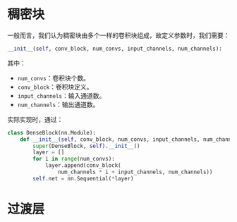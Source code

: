 # 稠密块

一般而言，我们认为稠密块由多个一样的卷积块组成，故定义参数时，我们需要：
```python
__init__(self, conv_block, num_convs, input_channels, num_channels):
```
其中：
- `num_convs`：卷积块个数。
- `conv_block`：卷积块定义。
- `input_channels`：输入通道数。
- `num_channels`：输出通道数。

实际实现时，通过：
```python
class DenseBlock(nn.Module):
    def __init__(self, conv_block, num_convs, input_channels, num_channels):
        super(DenseBlock, self).__init__()
        layer = []
        for i in range(num_convs):
            layer.append(conv_block(
                num_channels * i + input_channels, num_channels))
        self.net = nn.Sequential(*layer)
```

# 过渡层
